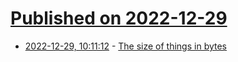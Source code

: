 # [Published on 2022-12-29](index.md)

* [2022-12-29, 10:11:12](https://news.ycombinator.com/item?id=34171174) - [The size of things in bytes](https://lemire.me/blog/2022/12/21/the-size-of-things-in-bytes/)
